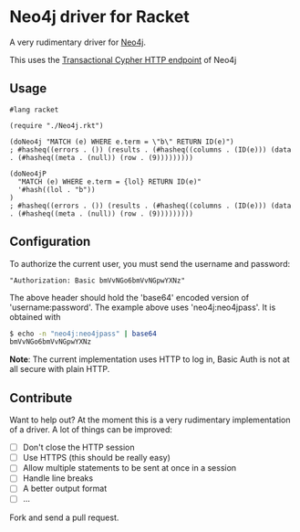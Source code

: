 # Neo4j driver for Racket

A very rudimentary driver for [Neo4j](https://neo4j.com).

This uses the [Transactional Cypher HTTP endpoint](https://neo4j.com/docs/developer-manual/3.4/http-api/) of Neo4j

## Usage

```racket
#lang racket

(require "./Neo4j.rkt")

(doNeo4j "MATCH (e) WHERE e.term = \"b\" RETURN ID(e)")
; #hasheq((errors . ()) (results . (#hasheq((columns . (ID(e))) (data . (#hasheq((meta . (null)) (row . (9)))))))))

(doNeo4jP
  "MATCH (e) WHERE e.term = {lol} RETURN ID(e)"
  '#hash((lol . "b"))
)
; #hasheq((errors . ()) (results . (#hasheq((columns . (ID(e))) (data . (#hasheq((meta . (null)) (row . (9)))))))))

```

## Configuration

To authorize the current user, you must send the username and password:

```
"Authorization: Basic bmVvNGo6bmVvNGpwYXNz"
```

The above header should hold the 'base64' encoded version of 'username:password'. The example above uses 'neo4j:neo4jpass'. It is obtained with

```bash
$ echo -n "neo4j:neo4jpass" | base64
bmVvNGo6bmVvNGpwYXNz
```

**Note**: The current implementation uses HTTP to log in, Basic Auth is not at all secure with plain HTTP.

## Contribute

Want to help out? At the moment this is a very rudimentary implementation of a driver. A lot of things can be improved:

- [ ] Don't close the HTTP session
- [ ] Use HTTPS (this should be really easy)
- [ ] Allow multiple statements to be sent at once in a session
- [ ] Handle line breaks
- [ ] A better output format
- [ ] ...

Fork and send a pull request.